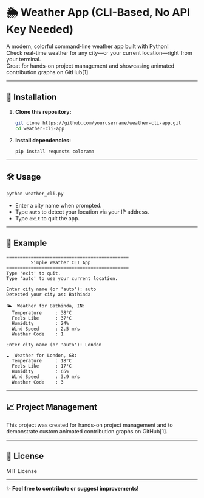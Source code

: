 # 🌦️ Weather App (CLI-Based, No API Key Needed)

A modern, colorful command-line weather app built with Python!  
Check real-time weather for any city—or your current location—right from your terminal.  
Great for hands-on project management and showcasing animated contribution graphs on GitHub[1].

---

## 🚀 Installation

1. **Clone this repository:**
   ```bash
   git clone https://github.com/yourusername/weather-cli-app.git
   cd weather-cli-app
   ```

2. **Install dependencies:**
   ```bash
   pip install requests colorama
   ```

---

## 🛠️ Usage

```bash
python weather_cli.py
```

- Enter a city name when prompted.
- Type `auto` to detect your location via your IP address.
- Type `exit` to quit the app.

---

## 🌈 Example

```
=============================================
         Simple Weather CLI App
=============================================
Type 'exit' to quit.
Type 'auto' to use your current location.

Enter city name (or 'auto'): auto
Detected your city as: Bathinda

🌤️  Weather for Bathinda, IN:
  Temperature     : 38°C
  Feels Like      : 37°C
  Humidity        : 24%
  Wind Speed      : 2.5 m/s
  Weather Code    : 1

Enter city name (or 'auto'): London

☁️  Weather for London, GB:
  Temperature     : 18°C
  Feels Like      : 17°C
  Humidity        : 65%
  Wind Speed      : 3.9 m/s
  Weather Code    : 3
```

---

## 📈 Project Management

This project was created for hands-on project management and to demonstrate custom animated contribution graphs on GitHub[1].

---

## 📄 License

MIT License

---

✨ **Feel free to contribute or suggest improvements!**

